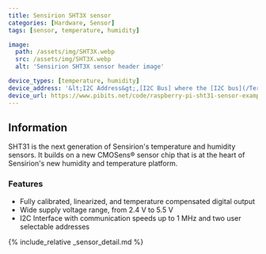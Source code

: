 ```yaml
---
title: Sensirion SHT3X sensor
categories: [Hardware, Sensor]
tags: [sensor, temperature, humidity]

image:
  path: /assets/img/SHT3X.webp
  src: /assets/img/SHT3X.webp
  alt: 'Sensirion SHT3X sensor header image'

device_types: [temperature, humidity]
device_address: '&lt;I2C Address&gt;,[I2C Bus] where the [I2C bus](/TerrariumPI/hardware#i2c-bus) is optional<br />Ex: `0x44`'
device_url: https://www.pibits.net/code/raspberry-pi-sht31-sensor-example.php
---
```


## Information

SHT31 is the next generation of Sensirion's temperature and humidity sensors. It builds on a new CMOSens® sensor chip that is at the heart of Sensirion's new humidity and temperature platform.

### Features

- Fully calibrated, linearized, and temperature compensated digital output
- Wide supply voltage range, from 2.4 V to 5.5 V
- I2C Interface with communication speeds up to 1 MHz and two user selectable addresses

{% include_relative _sensor_detail.md %}
